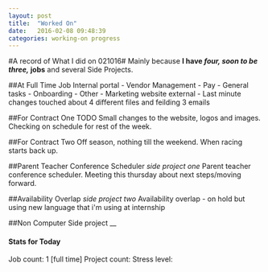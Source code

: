 ```yaml
---
layout: post
title:  "Worked On"
date:   2016-02-08 09:48:39
categories: working-on progress
---
```


#A record of What I did on 021016#
Mainly because **I have _four, soon to be three,_ jobs** and several Side Projects.

##At Full Time Job
Internal portal -
Vendor Management -
Pay -
General tasks -
Onboarding - 
Other - 
Marketing website external - Last minute changes touched about 4 different files and feilding 3 emails

##For Contract One
TODO Small changes to the website, logos and images. Checking on schedule for rest of the week.

##For Contract Two
Off season, nothing till the weekend. When racing starts back up.

##Parent Teacher Conference Scheduler _side project one_ 
Parent teacher conference scheduler. Meeting this thursday about next steps/moving forward.

##Availability Overlap _side project two_ 
Availability overlap - on hold but using new language that i'm using at internship

##Non Computer Side project __

#### Stats for Today
Job count: 1 [full time]
Project count: 
Stress level:

